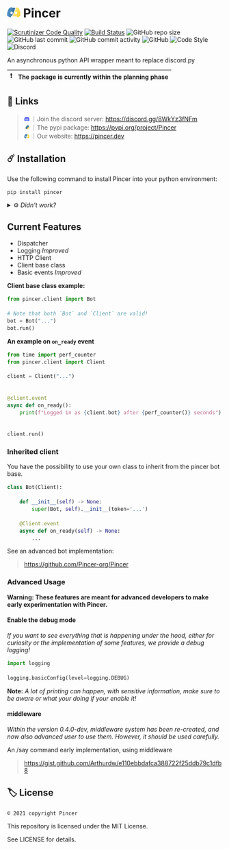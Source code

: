 # <img src="../assets/svg/pincer.svg" height="24px" alt="Pincer Logo"> Pincer

<!--
![PyPI - Downloads](https://img.shields.io/badge/dynamic/json?label=downloads&query=%24.total_downloads&url=https%3A%2F%2Fapi.pepy.tech%2Fapi%2Fprojects%2FPincer)](https://pypi.org/project/Pincer)
![PyPI](https://img.shields.io/pypi/v/Pincer)
![PyPI - Format](https://img.shields.io/pypi/format/Pincer)
![PyPI - Python Version](https://img.shields.io/pypi/pyversions/Pincer)
-->

[![Scrutinizer Code Quality](https://scrutinizer-ci.com/g/Pincer-org/pincer/badges/quality-score.png?b=main)](https://scrutinizer-ci.com/g/Pincer-org/pincer/?branch=main)
[![Build Status](https://scrutinizer-ci.com/g/Pincer-org/Pincer/badges/build.png?b=main)](https://scrutinizer-ci.com/g/Pincer-org/Pincer/build-status/main)
![GitHub repo size](https://img.shields.io/github/repo-size/Pincer-org/Pincer)
![GitHub last commit](https://img.shields.io/github/last-commit/Pincer-org/Pincer)
![GitHub commit activity](https://img.shields.io/github/commit-activity/m/Pincer-org/Pincer)
![GitHub](https://img.shields.io/github/license/Pincer-org/Pincer)
![Code Style](https://img.shields.io/badge/code%20style-pep8-green)
![Discord](https://img.shields.io/discord/881531065859190804)

An asynchronous python API wrapper meant to replace discord.py

| :exclamation: | The package is currently within the planning phase |
| ------------- | :------------------------------------------------- |

## :pushpin: Links

> <img src="../assets/svg/discord.svg" width="12px" alt="Pincer Logo"> ｜Join the discord server: <https://discord.gg/8WkYz3fNFm>  
> <img src="../assets/svg/pypi.svg" width="12px" alt="Pincer Logo"> ｜The pypi package: <https://pypi.org/project/Pincer>  
> <img src="../assets/svg/pincer.svg" width="12px" alt="Pincer Logo"> ｜Our website: <https://pincer.dev>  

## ☄️ Installation

Use the following command to install Pincer into your python environment:

```bash
pip install pincer
```

<details>

<summary>
    ⚙️ <i> Didn't work?</i>
</summary>

Depending on your python installation, you might need to use one of the following:

- pip isn't in the path but python is

    ```sh
    python -m pip install pincer
    ```

- Unix system can use pip3/python3 command

    ```sh
    pip3 install pincer
    ```

    ```sh
    python3 -m pip install pincer
    ```

- python isn't in the path

    ```sh
    path/to/python.exe -m pip install pincer
    ```

- Using multiple python versions

    ```sh
    py -m pip install pincer
    ```

</details>

## Current Features

- Dispatcher
- Logging _Improved_
- HTTP Client
- Client base class
- Basic events _Improved_

**Client base class example:**

```py
from pincer.client import Bot

# Note that both `Bot` and `Client` are valid!
bot = Bot("...")
bot.run()
```

**An example on `on_ready` event**

```py
from time import perf_counter
from pincer.client import Client

client = Client("...")


@client.event
async def on_ready():
    print(f"Logged in as {client.bot} after {perf_counter()} seconds")


client.run()
```

### Inherited client

You have the possibility to use your own class to inherit from the pincer bot base.

```py
class Bot(Client):

    def __init__(self) -> None:
        super(Bot, self).__init__(token='...')

    @Client.event
    async def on_ready(self) -> None:
        ...
```

See an advanced bot implementation:

> <https://github.com/Pincer-org/Pincer>

### Advanced Usage

__Warning: These features are meant for advanced developers to make early experimentation with Pincer.__

#### Enable the debug mode

_If you want to see everything that is happening under the hood,
either for curiosity or the implementation of some features,
we provide a debug logging!_

```py
import logging

logging.basicConfig(level=logging.DEBUG)
```
**Note:** _A lot of printing can happen, with sensitive information,
make sure to be aware or what your doing if your enable it!_


#### middleware
_Within the version 0.4.0-dev, middleware system has been re-created,
and now also advanced user to use them. However, it should be used carefully._

An /say command early implementation, using middleware

> https://gist.github.com/Arthurdw/e110ebbdafca388722f25ddb79c1dfb8


## 🏷️ License

`© 2021 copyright Pincer`

This repository is licensed under the MIT License.

See LICENSE for details.
